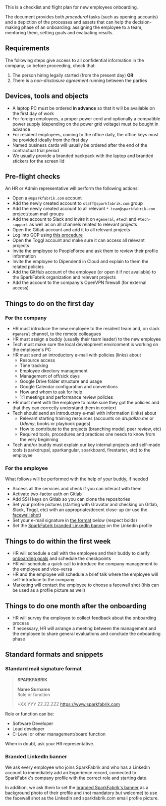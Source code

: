 This is a checklist and flight plan for new employees onboarding.

The document provides both _procedural_ tasks (such as opening accounts) and a depiction of the processes and assets that can help the decision-making phase of an onboarding: assigning the employee to a team, mentoring them, setting goals and evaluating results.

## Requirements

The following steps give access to all confidential information in the company, so before proceeding, check that:

1. The person hiring legally started (from the present day) **OR**
2. There is a _non-disclosure agreement_ running between the parties

## Devices, tools and objects

* A laptop PC must be ordered **in advance** so that it will be available on the first day of work
* For foreign employees, a proper power cord and optionally a compatible power supply (depending on the power grid voltage) must be bought in advance
* For resident employees, coming to the office daily, the office keys must be provided ideally from the first day
* Named business cards will usually be ordered after the end of the contractual trial period
* We usually provide a branded backpack with the laptop and branded stickers for the screen lid

## Pre-flight checks

An HR or Admin representative will perform the following actions:

* Open a `@sparkfabrik.com` account
* Add the newly created account to `staff@sparkfabrik.com` group
* Add the newly created account to all relevant `*-team@sparkfabrik.com` project/team mail groups
* Add the account to Slack and _invite_ it on `#general`, `#tech` and `#tech-support` as well as on all channels related to relevant projects
* Open the Gitlab account and add it to all relevant projects
* Log into GCP using [this procedure](/guides/local-development-environment-configuration#log-into-gcloud)
* Open the Toggl account and make sure it can access all relevant projects
* Invite the employee to PeopleForce and ask them to review their profile information
* Invite the employee to Dipendenti in Cloud and explain to them the related policies
* Add the GitHub account of the employee (or open it if not available) to the SparkFabrik organization and relevant projects
* Add the account to the company's OpenVPN firewall (for external access)

## Things to do on the first day

### For the company

* HR must introduce the new employee to the resident team and, on slack `#general` channel, to the remote colleagues
* HR must assign a buddy (usually their team leader) to the new employee
* Tech must make sure the local development environment is working on the employee's PC
* HR must send an introductory e-mail with policies (links) about
  * Resource access
  * Time tracking
  * Employee directory management
  * Management of off/sick days
  * Google Drive folder structure and usage
  * Google Calendar configuration and conventions
  * How and whom to ask for help
  * 1:1 meetings and performance review policies
* HR must meet with the employee to make sure they got the policies and that they can correctly understand them in context
* Tech should send an introductory e-mail with information (links) about
  * Relevant starting training resources (accounts on _drupalize.me_ or _Udemy_, books or playbook pages)
  * How to contribute to the projects (branching model, peer review, etc)
  * Required tools, procedures and practices one needs to know from the very beginning
* Tech and/or buddy must explain our key internal projects and self-made tools (sparkdrupal, sparkangular, sparkboard, firestarter, etc) to the employee

### For the employee

What follows will be performed with the help of your buddy, if needed

* Access all the services and check if you can interact with them
* Activate two-factor auth on Gitlab
* Add SSH keys on Gitlab so you can clone the repositories
* Set your profile pictures (starting with Gravatar and checking on Gitlab, Slack, Toggl, etc) with an appropriate/decent close-up (or use the [facewall shot](#facewall-shot))
* Set your e-mail signature in [the format](#Standard-mail-signature-format) below (respect bolds)
* Set the [SparkFabrik branded LinkedIn banner](#LinkedIn-brand-guidelines) on the Linkedin profile

## Things to do within the first week

* HR will schedule a call with the employee and their buddy to clarify [onboarding goals](/guides/an-effective-onboarding-structure) and schedule the checkpoints
* HR will schedule a quick call to introduce the company management to the employee and vice-versa
* HR and the employee will schedule a brief talk where the employee will self-introduce to the company
* <a name="facewall-shot"></a>Marketing will contact the employee to choose a facewall shot (this can be used as a profile picture as well)

## Things to do one month after the onboarding

* HR will survey the employee to collect feedback about the onboarding process
* If necessary, HR will arrange a meeting between the management and the employee to share general evaluations and conclude the onboarding phase

## Standard formats and snippets

### Standard mail signature format

> **SPARKFABRIK**
>
> **Name Surname**  
> Role or function
>
> +XX YYY ZZ.ZZ.ZZZ
> https://www.sparkfabrik.com

Role or function can be:

* Software Developer
* Lead developer
* C-Level or other management/board function

When in doubt, ask your HR representative.

### Branded LinkedIn banner

We ask every employee who joins SparkFabrik and who has a LinkedIn account to immediately add an Experience record, connected to SparkFabrik's company profile with the correct role and starting date.

In addition, we ask them to set the [branded SparkFabrik's banner](/downloads/spark_linkedin_cover.png) as a background photo of their profile and (not mandatory but welcome) to use the facewall shot as the LinkedIn and sparkfabrik.com email profile picture.
